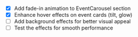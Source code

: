 - [x] Add fade-in animation to EventCarousel section
- [x] Enhance hover effects on event cards (tilt, glow)
- [ ] Add background effects for better visual appeal
- [ ] Test the effects for smooth performance

